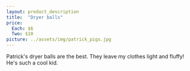 ```yaml
---
layout: product_description
title:  "Dryer balls"
price:
  Each: $6
  Two: $10
picture: ../assets/img/patrick_pigs.jpg
---
```


Patrick's dryer balls are the best. They leave my clothes light and fluffy! He's such a cool kid.
